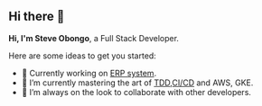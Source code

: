 ## Hi there 👋

**Hi, I'm Steve Obongo**, a Full Stack Developer.

Here are some ideas to get you started:

- 🔭 Currently working on [ERP system](https://pos.sbong.xyz).
- 🌱 I’m currently mastering the art of [TDD,CI/CD](https://github.com/makobongo/events) and  AWS, GKE.
- 👯 I’m always on the look to collaborate with other developers.

